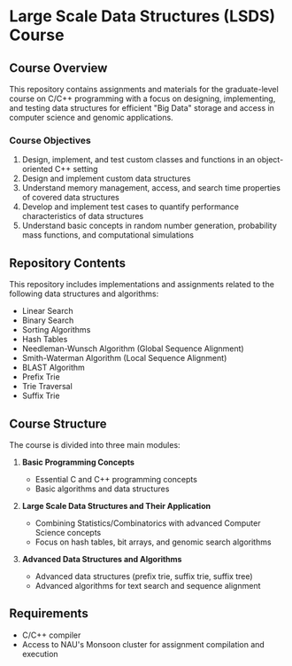 # Large Scale Data Structures (LSDS) Course

## Course Overview

This repository contains assignments and materials for the graduate-level course on C/C++ programming with a focus on designing, implementing, and testing data structures for efficient "Big Data" storage and access in computer science and genomic applications.

### Course Objectives

1. Design, implement, and test custom classes and functions in an object-oriented C++ setting
2. Design and implement custom data structures
3. Understand memory management, access, and search time properties of covered data structures
4. Develop and implement test cases to quantify performance characteristics of data structures
5. Understand basic concepts in random number generation, probability mass functions, and computational simulations

## Repository Contents

This repository includes implementations and assignments related to the following data structures and algorithms:

- Linear Search
- Binary Search
- Sorting Algorithms
- Hash Tables
- Needleman-Wunsch Algorithm (Global Sequence Alignment)
- Smith-Waterman Algorithm (Local Sequence Alignment)
- BLAST Algorithm
- Prefix Trie
- Trie Traversal
- Suffix Trie

## Course Structure

The course is divided into three main modules:

1. **Basic Programming Concepts**
   - Essential C and C++ programming concepts
   - Basic algorithms and data structures

2. **Large Scale Data Structures and Their Application**
   - Combining Statistics/Combinatorics with advanced Computer Science concepts
   - Focus on hash tables, bit arrays, and genomic search algorithms

3. **Advanced Data Structures and Algorithms**
   - Advanced data structures (prefix trie, suffix trie, suffix tree)
   - Advanced algorithms for text search and sequence alignment

## Requirements

- C/C++ compiler
- Access to NAU's Monsoon cluster for assignment compilation and execution


